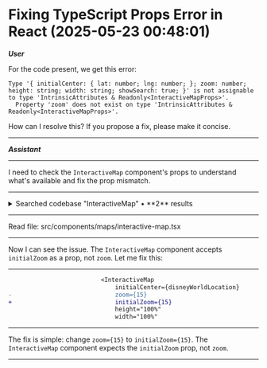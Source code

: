 <!-- Generated by SpecStory -->

# Fixing TypeScript Props Error in React (2025-05-23 00:48:01)

_**User**_

For the code present, we get this error:
```
Type '{ initialCenter: { lat: number; lng: number; }; zoom: number; height: string; width: string; showSearch: true; }' is not assignable to type 'IntrinsicAttributes & Readonly<InteractiveMapProps>'.
  Property 'zoom' does not exist on type 'IntrinsicAttributes & Readonly<InteractiveMapProps>'.
```
How can I resolve this? If you propose a fix, please make it concise.

---

_**Assistant**_



---

I need to check the `InteractiveMap` component's props to understand what's available and fix the prop mismatch.

---

<details>
            <summary>Searched codebase "InteractiveMap" • **2** results</summary>
        
| File |
|------|
| `undefined` |
| `undefined` |

</details>

---

Read file: src/components/maps/interactive-map.tsx

---

Now I can see the issue. The `InteractiveMap` component accepts `initialZoom` as a prop, not `zoom`. Let me fix this:

---

```diff
                          <InteractiveMap
                              initialCenter={disneyWorldLocation}
-                             zoom={15}
+                             initialZoom={15}
                              height="100%"
                              width="100%"
```

---

The fix is simple: change `zoom={15}` to `initialZoom={15}`. The `InteractiveMap` component expects the `initialZoom` prop, not `zoom`.

---

